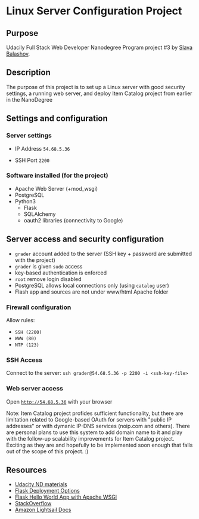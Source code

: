 # Linux Server Configuration Project
## Purpose
Udacily Full Stack Web Developer Nanodegree Program project #3 by [Slava Balashov](mailto:slavabal@gmail.com ).

## Description
The purpose of this project is to set up a Linux server with good security settings, a running web server, and deploy Item Catalog project from earlier in the NanoDegree

## Settings and configuration

### Server settings

- IP Address `54.68.5.36`

- SSH Port `2200` 

### Software installed (for the project)

- Apache Web Server (+mod_wsgi)
- PostgreSQL 
- Python3
    - Flask 
    - SQLAlchemy
    - oauth2 libraries (connectivity to Google)

## Server access and security configuration
- `grader` account added to the server (SSH key + password are submitted with the project)
- `grader` is given `sudo` access
- key-based authentication is enforced
- `root` remove login disabled
- PostgreSQL allows local connections only (using `catalog` user)
- Flash app and sources are not under www/html Apache folder

### Firewall configuration
Allow rules:
- `SSH (2200)`
- `WWW (80)`
- `NTP (123)`

### SSH Access
Connect to the server:  `ssh grader@54.68.5.36 -p 2200 -i <ssh-key-file>`

### Web server access
Open [`http://54.68.5.36`](http://54.68.5.36) with your browser

Note: Item Catalog project profides sufficient functionality, but there are limitation related to Google-based OAuth for servers with "public IP addresses" or with dymanic IP-DNS services (noip.com and others). 
There are personal plans to use this system to add domain name to it and play with the follow-up scalability improvements for Item Catalog project. 
Exciting as they are and hopefully to be implemented soon enough that falls out of the scope of this project. :)

## Resources
- [Udacity ND materials](https://www.udacity.com/)
- [Flask Deployment Options](http://flask.pocoo.org/docs/1.0/deploying/)
- [Flask Hello World App with Apache WSGI](https://www.bogotobogo.com/python/Flask/Python_Flask_HelloWorld_App_with_Apache_WSGI_Ubuntu14.php)
- [StackOverflow](https://stackoverflow.com/)
- [Amazon Lightsail Docs](https://lightsail.aws.amazon.com/ls/docs/en/all)